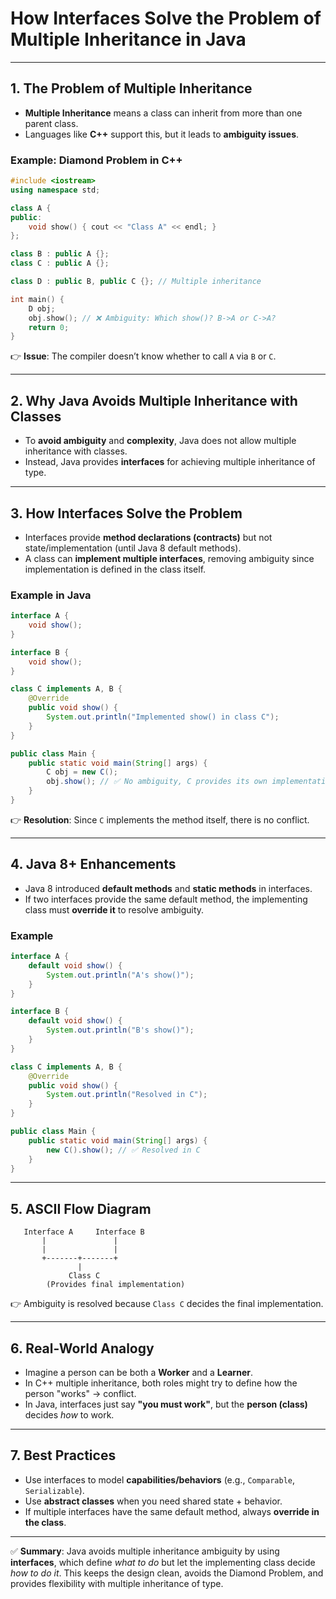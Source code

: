 # How Interfaces Solve the Problem of Multiple Inheritance in Java

---

## 1. The Problem of Multiple Inheritance

* **Multiple Inheritance** means a class can inherit from more than one parent class.
* Languages like **C++** support this, but it leads to **ambiguity issues**.

### Example: Diamond Problem in C++

```cpp
#include <iostream>
using namespace std;

class A {
public:
    void show() { cout << "Class A" << endl; }
};

class B : public A {};
class C : public A {};

class D : public B, public C {}; // Multiple inheritance

int main() {
    D obj;
    obj.show(); // ❌ Ambiguity: Which show()? B->A or C->A?
    return 0;
}
```

👉 **Issue**: The compiler doesn’t know whether to call `A` via `B` or `C`.

---

## 2. Why Java Avoids Multiple Inheritance with Classes

* To **avoid ambiguity** and **complexity**, Java does not allow multiple inheritance with classes.
* Instead, Java provides **interfaces** for achieving multiple inheritance of type.

---

## 3. How Interfaces Solve the Problem

* Interfaces provide **method declarations (contracts)** but not state/implementation (until Java 8 default methods).
* A class can **implement multiple interfaces**, removing ambiguity since implementation is defined in the class itself.

### Example in Java

```java
interface A {
    void show();
}

interface B {
    void show();
}

class C implements A, B {
    @Override
    public void show() {
        System.out.println("Implemented show() in class C");
    }
}

public class Main {
    public static void main(String[] args) {
        C obj = new C();
        obj.show(); // ✅ No ambiguity, C provides its own implementation
    }
}
```

👉 **Resolution**: Since `C` implements the method itself, there is no conflict.

---

## 4. Java 8+ Enhancements

* Java 8 introduced **default methods** and **static methods** in interfaces.
* If two interfaces provide the same default method, the implementing class must **override it** to resolve ambiguity.

### Example

```java
interface A {
    default void show() {
        System.out.println("A's show()");
    }
}

interface B {
    default void show() {
        System.out.println("B's show()");
    }
}

class C implements A, B {
    @Override
    public void show() {
        System.out.println("Resolved in C");
    }
}

public class Main {
    public static void main(String[] args) {
        new C().show(); // ✅ Resolved in C
    }
}
```

---

## 5. ASCII Flow Diagram

```
   Interface A     Interface B
       |               |
       |               |
       +-------+-------+
               |
             Class C
        (Provides final implementation)
```

👉 Ambiguity is resolved because `Class C` decides the final implementation.

---

## 6. Real-World Analogy

* Imagine a person can be both a **Worker** and a **Learner**.
* In C++ multiple inheritance, both roles might try to define how the person "works" → conflict.
* In Java, interfaces just say **"you must work"**, but the **person (class)** decides *how* to work.

---

## 7. Best Practices

* Use interfaces to model **capabilities/behaviors** (e.g., `Comparable`, `Serializable`).
* Use **abstract classes** when you need shared state + behavior.
* If multiple interfaces have the same default method, always **override in the class**.

---

✅ **Summary**: Java avoids multiple inheritance ambiguity by using **interfaces**, which define *what to do* but let the implementing class decide *how to do it*. This keeps the design clean, avoids the Diamond Problem, and provides flexibility with multiple inheritance of type.
